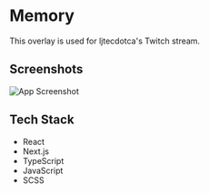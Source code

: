 # Memory

This overlay is used for ljtecdotca's Twitch stream.

## Screenshots

![App Screenshot](https://i.imgur.com/CQfPruG.png)

## Tech Stack

- React
- Next.js
- TypeScript
- JavaScript
- SCSS
